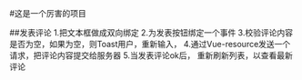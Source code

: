 #这是一个厉害的项目

##发表评论
1.把文本框做成双向绑定
2.为发表按钮绑定一个事件
3.校验评论内容是否为空，如果为空，则Toast用户，重新输入，
4.通过Vue-resource发送一个请求，把评论内容提交给服务器
5.当发表评论ok后， 重新刷新列表，以查看最新评论